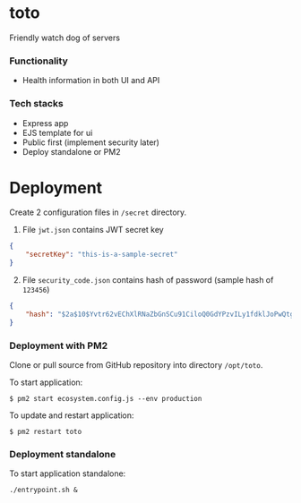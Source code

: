 # toto
Friendly watch dog of servers

### Functionality
* Health information in both UI and API

### Tech stacks

* Express app
* EJS template for ui
* Public first (implement security later)
* Deploy standalone or PM2 

# Deployment

Create 2 configuration files in `/secret` directory.

1. File `jwt.json` contains JWT secret key

```json
{
    "secretKey": "this-is-a-sample-secret"
}
```

2. File `security_code.json` contains hash of password (sample hash of `123456`)

```json
{
    "hash": "$2a$10$Yvtr62vEChXlRNaZbGnSCu91CiloQ0GdYPzvILy1fdklJoPwQtgSW"
}
```

### Deployment with PM2

Clone or pull source from GitHub repository into directory `/opt/toto`.

To start application:
```
$ pm2 start ecosystem.config.js --env production
```

To update and restart application:
```
$ pm2 restart toto
```

### Deployment standalone

To start application standalone:
```
./entrypoint.sh &
```
